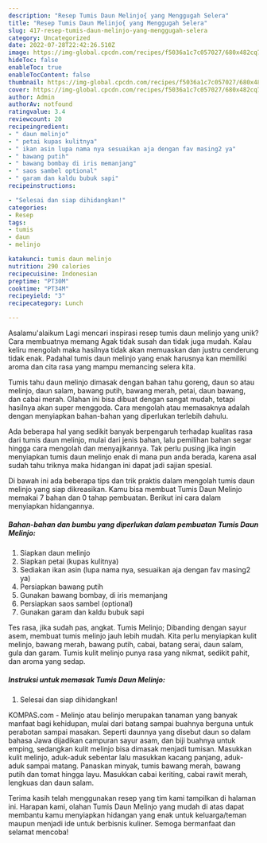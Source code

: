 ```yaml
---
description: "Resep Tumis Daun Melinjo{ yang Menggugah Selera"
title: "Resep Tumis Daun Melinjo{ yang Menggugah Selera"
slug: 417-resep-tumis-daun-melinjo-yang-menggugah-selera
category: Uncategorized
date: 2022-07-28T22:42:26.510Z
image: https://img-global.cpcdn.com/recipes/f5036a1c7c057027/680x482cq70/tumis-daun-melinjo-foto-resep-utama.jpg
hideToc: false
enableToc: true
enableTocContent: false
thumbnail: https://img-global.cpcdn.com/recipes/f5036a1c7c057027/680x482cq70/tumis-daun-melinjo-foto-resep-utama.jpg
cover: https://img-global.cpcdn.com/recipes/f5036a1c7c057027/680x482cq70/tumis-daun-melinjo-foto-resep-utama.jpg
author: Admin
authorAv: notfound
ratingvalue: 3.4
reviewcount: 20
recipeingredient:
- " daun melinjo"
- " petai kupas kulitnya"
- " ikan asin lupa nama nya sesuaikan aja dengan fav masing2 ya"
- " bawang putih"
- " bawang bombay di iris memanjang"
- " saos sambel optional"
- " garam dan kaldu bubuk sapi"
recipeinstructions:

- "Selesai dan siap dihidangkan!"
categories:
- Resep
tags:
- tumis
- daun
- melinjo

katakunci: tumis daun melinjo 
nutrition: 290 calories
recipecuisine: Indonesian
preptime: "PT30M"
cooktime: "PT34M"
recipeyield: "3"
recipecategory: Lunch

---
```



Asalamu'alaikum Lagi mencari inspirasi resep tumis daun melinjo yang unik? Cara membuatnya memang Agak tidak susah dan tidak juga mudah. Kalau keliru mengolah maka hasilnya tidak akan memuaskan dan justru cenderung tidak enak. Padahal tumis daun melinjo yang enak harusnya kan memiliki aroma dan cita rasa yang mampu memancing selera kita.


Tumis tahu daun melinjo dimasak dengan bahan tahu goreng, daun so atau melinjo, daun salam, bawang putih, bawang merah, petai, daun bawang, dan cabai merah. Olahan ini bisa dibuat dengan sangat mudah, tetapi hasilnya akan super menggoda. Cara mengolah atau memasaknya adalah dengan menyiapkan bahan-bahan yang diperlukan terlebih dahulu.

Ada beberapa hal yang sedikit banyak berpengaruh terhadap kualitas rasa dari tumis daun melinjo, mulai dari jenis bahan, lalu pemilihan bahan segar hingga cara mengolah dan menyajikannya. Tak perlu pusing jika ingin menyiapkan tumis daun melinjo enak di mana pun anda berada, karena asal sudah tahu triknya maka hidangan ini dapat jadi sajian spesial.


Di bawah ini ada beberapa tips dan trik praktis dalam mengolah tumis daun melinjo yang siap dikreasikan. Kamu bisa membuat Tumis Daun Melinjo memakai 7 bahan dan 0 tahap pembuatan. Berikut ini cara dalam menyiapkan hidangannya.

<!--inarticleads1-->

##### Bahan-bahan dan bumbu yang diperlukan dalam pembuatan Tumis Daun Melinjo:

1. Siapkan  daun melinjo
1. Siapkan  petai (kupas kulitnya)
1. Sediakan  ikan asin (lupa nama nya, sesuaikan aja dengan fav masing2 ya)
1. Persiapkan  bawang putih
1. Gunakan  bawang bombay, di iris memanjang
1. Persiapkan  saos sambel (optional)
1. Gunakan  garam dan kaldu bubuk sapi


Tes rasa, jika sudah pas, angkat. Tumis Melinjo; Dibanding dengan sayur asem, membuat tumis melinjo jauh lebih mudah. Kita perlu menyiapkan kulit melinjo, bawang merah, bawang putih, cabai, batang serai, daun salam, gula dan garam. Tumis kulit melinjo punya rasa yang nikmat, sedikit pahit, dan aroma yang sedap. 

<!--inarticleads2-->

##### Instruksi untuk memasak Tumis Daun Melinjo:


1. Selesai dan siap dihidangkan!

KOMPAS.com - Melinjo atau belinjo merupakan tanaman yang banyak manfaat bagi kehidupan, mulai dari batang sampai buahnya berguna untuk perabotan sampai masakan. Seperti daunnya yang disebut daun so dalam bahasa Jawa dijadikan campuran sayur asam, dan biji buahnya untuk emping, sedangkan kulit melinjo bisa dimasak menjadi tumisan. Masukkan kulit melinjo, aduk-aduk sebentar lalu masukkan kacang panjang, aduk-aduk sampai matang. Panaskan minyak, tumis bawang merah, bawang putih dan tomat hingga layu. Masukkan cabai keriting, cabai rawit merah, lengkuas dan daun salam. 

Terima kasih telah menggunakan resep yang tim kami tampilkan di halaman ini. Harapan kami, olahan Tumis Daun Melinjo yang mudah di atas dapat membantu kamu menyiapkan hidangan yang enak untuk keluarga/teman maupun menjadi ide untuk berbisnis kuliner. Semoga bermanfaat dan selamat mencoba!
